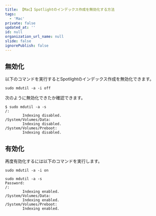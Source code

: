 ```yaml
---
title: 【Mac】Spotlightのインデックス作成を無効化する方法
tags:
  - 'Mac'
private: false
updated_at: ''
id: null
organization_url_name: null
slide: false
ignorePublish: false
---
```


## 無効化

以下のコマンドを実行するとSpotlightのインデックス作成を無効化できます。

```terminal
sudo mdutil -a -i off
```

次のように無効化できたか確認できます。

```
$ sudo mdutil -a -s
/:
        Indexing disabled.
/System/Volumes/Data:
        Indexing disabled.
/System/Volumes/Preboot:
        Indexing disabled.
```

## 有効化

再度有効化するには以下のコマンドを実行します。

```terminal
sudo mdutil -a -i on
```

```terminal
sudo mdutil -a -s
Password:
/:
        Indexing enabled.
/System/Volumes/Data:
        Indexing enabled.
/System/Volumes/Preboot:
        Indexing enabled.
```
